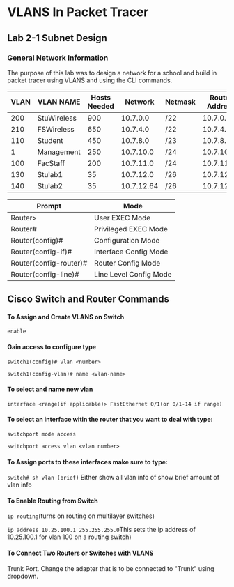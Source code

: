 # VLANS In Packet Tracer

## Lab 2-1 Subnet Design

### General Network Information

The purpose of this lab was to design a network for a school and build in packet tracer using VLANS and using the CLI commands.

| VLAN | VLAN NAME   | Hosts Needed | Network    | Netmask | Router Address |
| ---- | ----------- | ------------ | ---------- | ------- | -------------- |
| 200  | StuWireless | 900          | 10.7.0.0   | /22     | 10.7.0.1       |
| 210  | FSWireless  | 650          | 10.7.4.0   | /22     | 10.7.4.1       |
| 110  | Student     | 450          | 10.7.8.0   | /23     | 10.7.8.1       |
| 1    | Management  | 250          | 10.7.10.0  | /24     | 10.7.10.1      |
| 100  | FacStaff    | 200          | 10.7.11.0  | /24     | 10.7.11.1      |
| 130  | Stulab1     | 35           | 10.7.12.0  | /26     | 10.7.12.1      |
| 140  | Stulab2     | 35           | 10.7.12.64 | /26     | 10.7.12.65     |

| Prompt                 | Mode                   |
| ---------------------- | ---------------------- |
| Router>                | User EXEC Mode         |
| Router#                | Privileged EXEC Mode   |
| Router(config)#        | Configuration Mode     |
| Router(config-if)#     | Interface Config Mode  |
| Router(config-router)# | Router Config Mode     |
| Router(config-line)#   | Line Level Config Mode |



## Cisco Switch and Router Commands

#### To Assign and Create VLANS on Switch

`enable`

#### Gain access to configure type

`switch1(config)# vlan <number>`

`switch1(config-vlan)# name <vlan-name>`

#### To select and name new vlan

`interface <range(if applicable)> FastEthernet 0/1(or 0/1-14 if range)`

#### To select an interface witin the router that you want to deal with type:

 `switchport mode access`

`switchport access vlan <vlan number>`

#### To Assign ports to these interfaces make sure to type:

`switch# sh vlan (brief)` Either show all vlan info of show brief amount of vlan info

#### To Enable Routing from Switch

`ip routing`(turns on routing on multilayer switches)

`ip address 10.25.100.1 255.255.255.0`This sets the ip address of 10.25.100.1 for vlan 100 on a routing switch)

#### To Connect  Two Routers or Switches with VLANS

Trunk Port. Change the adapter that is to be connected to "Trunk" using dropdown.














